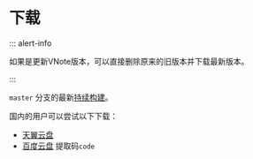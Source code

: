# 下载
::: alert-info

如果是更新VNote版本，可以直接删除原来的旧版本并下载最新版本。

:::

`master` 分支的最新[持续构建](https://github.com/vnotex/vnote/releases/tag/continuous-build)。

国内的用户可以尝试以下下载：

* [天翼云盘](https://cloud.189.cn/t/Av67NvmEJVBv)
* [百度云盘](https://pan.baidu.com/s/1Fou1flmBsQUQ8Qs9V_M6Aw) 提取码`code`
